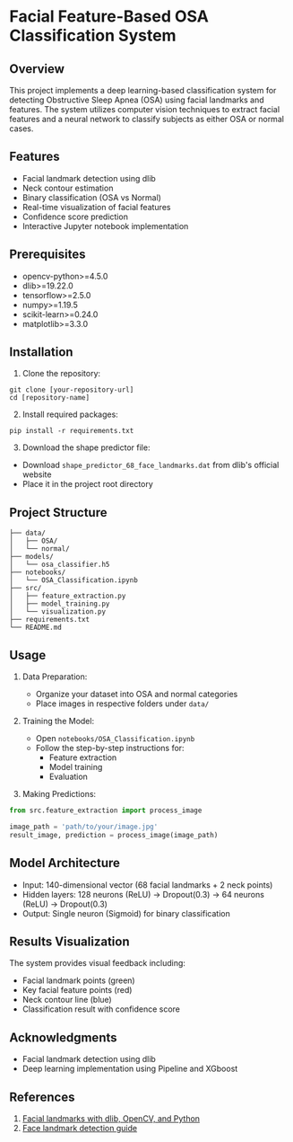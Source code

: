 # Facial Feature-Based OSA Classification System

## Overview
This project implements a deep learning-based classification system for detecting Obstructive Sleep Apnea (OSA) using facial landmarks and features. The system utilizes computer vision techniques to extract facial features and a neural network to classify subjects as either OSA or normal cases.

## Features
* Facial landmark detection using dlib
* Neck contour estimation
* Binary classification (OSA vs Normal)
* Real-time visualization of facial features
* Confidence score prediction
* Interactive Jupyter notebook implementation

## Prerequisites
* opencv-python>=4.5.0
* dlib>=19.22.0
* tensorflow>=2.5.0
* numpy>=1.19.5
* scikit-learn>=0.24.0
* matplotlib>=3.3.0

## Installation
1. Clone the repository:
```
git clone [your-repository-url]
cd [repository-name]
```

2. Install required packages:
```
pip install -r requirements.txt
```

3. Download the shape predictor file:
* Download `shape_predictor_68_face_landmarks.dat` from dlib's official website
* Place it in the project root directory

## Project Structure
```
├── data/
│   ├── OSA/
│   └── normal/
├── models/
│   └── osa_classifier.h5
├── notebooks/
│   └── OSA_Classification.ipynb
├── src/
│   ├── feature_extraction.py
│   ├── model_training.py
│   └── visualization.py
├── requirements.txt
└── README.md
```

## Usage
1. Data Preparation:
   * Organize your dataset into OSA and normal categories
   * Place images in respective folders under `data/`

2. Training the Model:
   * Open `notebooks/OSA_Classification.ipynb`
   * Follow the step-by-step instructions for:
     * Feature extraction
     * Model training
     * Evaluation

3. Making Predictions:
```python
from src.feature_extraction import process_image

image_path = 'path/to/your/image.jpg'
result_image, prediction = process_image(image_path)
```

## Model Architecture
* Input: 140-dimensional vector (68 facial landmarks + 2 neck points)
* Hidden layers: 128 neurons (ReLU) → Dropout(0.3) → 64 neurons (ReLU) → Dropout(0.3)
* Output: Single neuron (Sigmoid) for binary classification

## Results Visualization
The system provides visual feedback including:
* Facial landmark points (green)
* Key facial feature points (red)
* Neck contour line (blue)
* Classification result with confidence score


## Acknowledgments
* Facial landmark detection using dlib
* Deep learning implementation using Pipeline and XGboost



## References
1. [Facial landmarks with dlib, OpenCV, and Python](https://www.pyimagesearch.com/2017/04/03/facial-landmarks-dlib-opencv-python/)
2. [Face landmark detection guide](https://www.pyimagesearch.com/2017/04/03/facial-landmarks-dlib-opencv-python/](https://ai.google.dev/edge/mediapipe/solutions/vision/face_landmarker))
